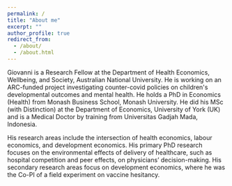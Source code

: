 ```yaml
---
permalink: /
title: "About me"
excerpt: ""
author_profile: true
redirect_from: 
  - /about/
  - /about.html
---
```


Giovanni is a Research Fellow at the Department of Health Economics, Wellbeing, and Society, Australian National University. He is working on an ARC-funded project investigating counter-covid policies on children's developmental outcomes and mental health. He holds a PhD in Economics (Health) from Monash Business School, Monash University. He did his MSc (with Distinction) at the Department of Economics, University of York (UK) and is a Medical Doctor by training from Universitas Gadjah Mada, Indonesia.

His research areas include the intersection of health economics, labour economics, and development economics. His primary PhD research focuses on the environmental effects of delivery of healthcare, such as hospital competition and peer effects, on physicians’ decision-making. His secondary research areas focus on development economics, where he was the Co-PI of a field experiment on vaccine hesitancy.
